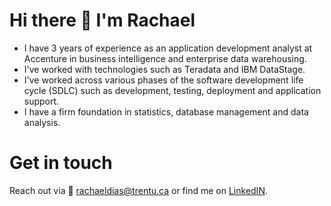 # Hi there 👋 I'm Rachael

<!--
**RachaelDias/RachaelDias** is a ✨ _special_ ✨ repository because its `README.md` (this file) appears on your GitHub profile.

Here are some ideas to get you started:

- 🔭 I’m currently working on ...
- 🌱 I’m currently learning ...
- 👯 I’m looking to collaborate on ...
- 🤔 I’m looking for help with ...
- 💬 Ask me about ...
- 📫 How to reach me: ...
- 😄 Pronouns: ...
- ⚡ Fun fact: ...
-->
- I have 3 years of experience as an application development analyst at Accenture in business intelligence and enterprise data warehousing.
- I've worked with technologies such as Teradata and IBM DataStage.
- I've worked across various phases of the software development life cycle (SDLC) such as development, testing, deployment and application support.
- I have a firm foundation in statistics, database management and data analysis. 
 

# Get in touch
Reach out via :e-mail: rachaeldias@trentu.ca or find me on [LinkedIN](https://www.linkedin.com/in/rachael-dias-210200115/).
 
